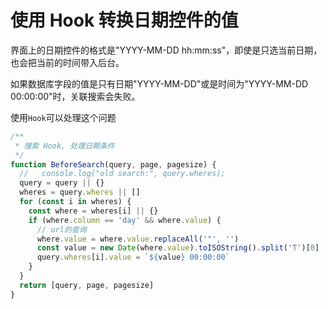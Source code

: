 # 使用 Hook 转换日期控件的值

界面上的日期控件的格式是"YYYY-MM-DD hh:mm:ss"，即使是只选当前日期，也会把当前的时间带入后台。

如果数据库字段的值是只有日期"YYYY-MM-DD"或是时间为"YYYY-MM-DD 00:00:00"时，关联搜索会失败。

使用`Hook`可以处理这个问题

```js
/**
 * 搜索 Hook, 处理日期条件
 */
function BeforeSearch(query, page, pagesize) {
  //   console.log("old search:", query.wheres);
  query = query || {}
  wheres = query.wheres || []
  for (const i in wheres) {
    const where = wheres[i] || {}
    if (where.column == 'day' && where.value) {
      // url的查询
      where.value = where.value.replaceAll('"', '')
      const value = new Date(where.value).toISOString().split('T')[0]
      query.wheres[i].value = `${value} 00:00:00`
    }
  }
  return [query, page, pagesize]
}
```
